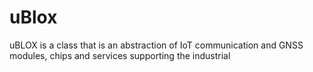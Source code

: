 # uBlox
uBLOX is a class that is an abstraction of IoT communication and GNSS modules,  chips and services supporting the industrial
